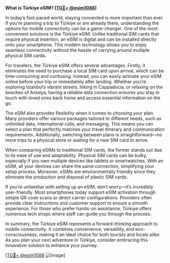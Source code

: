 **What is Türkiye eSIM? [[TG💪+ @esim1088](https://t.me/s/esim1088)]**

In today’s fast-paced world, staying connected is more important than ever. If you’re planning a trip to Türkiye or are already there, understanding the options for mobile connectivity can be a game-changer. One of the most convenient solutions is the Türkiye eSIM. Unlike traditional SIM cards that require physical insertion, an eSIM is digital and can be installed directly onto your smartphone. This modern technology allows you to enjoy seamless connectivity without the hassle of carrying around multiple physical SIM cards.

For travelers, the Türkiye eSIM offers several advantages. Firstly, it eliminates the need to purchase a local SIM card upon arrival, which can be time-consuming and confusing. Instead, you can easily activate your eSIM online before your trip or immediately after landing. Whether you’re exploring Istanbul’s vibrant streets, hiking in Cappadocia, or relaxing on the beaches of Antalya, having a reliable data connection ensures you stay in touch with loved ones back home and access essential information on the go.

The eSIM also provides flexibility when it comes to choosing your plan. Many providers offer various packages tailored to different needs, such as unlimited data, international calls, and messaging. This means you can select a plan that perfectly matches your travel itinerary and communication requirements. Additionally, switching between plans is straightforward—no more trips to a physical store or waiting for a new SIM card to arrive.

When comparing eSIMs to traditional SIM cards, the former stands out due to its ease of use and adaptability. Physical SIM cards can be bulky, especially if you own multiple devices like tablets or smartwatches. With an eSIM, all your devices can share the same connection, simplifying your setup process. Moreover, eSIMs are environmentally friendly since they eliminate the production and disposal of plastic SIM cards.

If you’re unfamiliar with setting up an eSIM, don’t worry—it’s incredibly user-friendly. Most smartphones today support eSIM activation through simple QR code scans or direct carrier configurations. Providers often provide clear instructions and customer support to ensure a smooth experience. For those who prefer hands-on assistance, Türkiye offers numerous tech shops where staff can guide you through the process.

In summary, the Türkiye eSIM represents a forward-thinking approach to mobile connectivity. It combines convenience, versatility, and eco-consciousness, making it an ideal choice for both tourists and locals alike. As you plan your next adventure in Türkiye, consider embracing this innovative solution to enhance your journey. 

[[TG💪+ @esim1088](https://t.me/s/esim1088) ![Image](https://i.postimg.cc/Y0z9fWf4/image.png)]